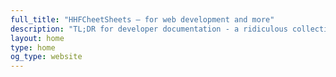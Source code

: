 ```yaml
---
full_title: "HHFCheetSheets — for web development and more"
description: "TL;DR for developer documentation - a ridiculous collection of cheatsheets"
layout: home
type: home
og_type: website
---
```

